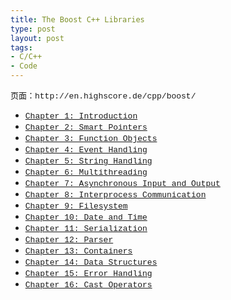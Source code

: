 ```yaml
--- 
title: The Boost C++ Libraries
type: post
layout: post
tags: 
- C/C++
- Code
---
```

<div align="left"><span style="font-family: 'Courier New'; font-size: small;">页面：http://en.highscore.de/cpp/boost/</span></div><ul><li>     <div align="left"><a href="http://en.highscore.de/cpp/boost/introduction.html"><span style="font-family: 'Courier New'; font-size: small;">Chapter 1: Introduction</span></a><span style="font-family: 'Courier New'; font-size: small;"> </span></div></li><li>     <div align="left"><a href="http://en.highscore.de/cpp/boost/smartpointers.html"><span style="font-family: 'Courier New'; font-size: small;">Chapter 2: Smart Pointers</span></a><span style="font-family: 'Courier New'; font-size: small;"> </span></div></li><li>     <div align="left"><a href="http://en.highscore.de/cpp/boost/functionobjects.html"><span style="font-family: 'Courier New'; font-size: small;">Chapter 3: Function Objects</span></a><span style="font-family: 'Courier New'; font-size: small;"> </span></div></li><li>     <div align="left"><a href="http://en.highscore.de/cpp/boost/eventhandling.html"><span style="font-family: 'Courier New'; font-size: small;">Chapter 4: Event Handling</span></a><span style="font-family: 'Courier New'; font-size: small;"> </span></div></li><li>     <div align="left"><a href="http://en.highscore.de/cpp/boost/stringhandling.html"><span style="font-family: 'Courier New'; font-size: small;">Chapter 5: String Handling</span></a><span style="font-family: 'Courier New'; font-size: small;"> </span></div></li><li>     <div align="left"><a href="http://en.highscore.de/cpp/boost/multithreading.html"><span style="font-family: 'Courier New'; font-size: small;">Chapter 6: Multithreading</span></a><span style="font-family: 'Courier New'; font-size: small;"> </span></div></li><li>     <div align="left"><a href="http://en.highscore.de/cpp/boost/asio.html"><span style="font-family: 'Courier New'; font-size: small;">Chapter 7: Asynchronous Input and Output</span></a><span style="font-family: 'Courier New'; font-size: small;"> </span></div></li><li>     <div align="left"><a href="http://en.highscore.de/cpp/boost/interprocesscommunication.html"><span style="font-family: 'Courier New'; font-size: small;">Chapter 8: Interprocess Communication</span></a><span style="font-family: 'Courier New'; font-size: small;"> </span></div></li><li>     <div align="left"><a href="http://en.highscore.de/cpp/boost/filesystem.html"><span style="font-family: 'Courier New'; font-size: small;">Chapter 9: Filesystem</span></a><span style="font-family: 'Courier New'; font-size: small;"> </span></div></li><li>     <div align="left"><a href="http://en.highscore.de/cpp/boost/datetime.html"><span style="font-family: 'Courier New'; font-size: small;">Chapter 10: Date and Time</span></a><span style="font-family: 'Courier New'; font-size: small;"> </span></div></li><li>     <div align="left"><a href="http://en.highscore.de/cpp/boost/serialization.html"><span style="font-family: 'Courier New'; font-size: small;">Chapter 11: Serialization</span></a><span style="font-family: 'Courier New'; font-size: small;"> </span></div></li><li>     <div align="left"><a href="http://en.highscore.de/cpp/boost/parser.html"><span style="font-family: 'Courier New'; font-size: small;">Chapter 12: Parser</span></a><span style="font-family: 'Courier New'; font-size: small;"> </span></div></li><li>     <div align="left"><a href="http://en.highscore.de/cpp/boost/containers.html"><span style="font-family: 'Courier New'; font-size: small;">Chapter 13: Containers</span></a><span style="font-family: 'Courier New'; font-size: small;"> </span></div></li><li>     <div align="left"><a href="http://en.highscore.de/cpp/boost/datastructures.html"><span style="font-family: 'Courier New'; font-size: small;">Chapter 14: Data Structures</span></a><span style="font-family: 'Courier New'; font-size: small;"> </span></div></li><li>     <div align="left"><a href="http://en.highscore.de/cpp/boost/errorhandling.html"><span style="font-family: 'Courier New'; font-size: small;">Chapter 15: Error Handling</span></a><span style="font-family: 'Courier New'; font-size: small;"> </span></div></li><li>     <div align="left"><a href="http://en.highscore.de/cpp/boost/castoperators.html"><span style="font-family: 'Courier New'; font-size: small;">Chapter 16: Cast Operators</span></a><span style="font-family: 'Courier New'; font-size: small;"> </span></div></li></ul><div align="left"><span style="font-family: 'Courier New'; font-size: small;"></span></div>
